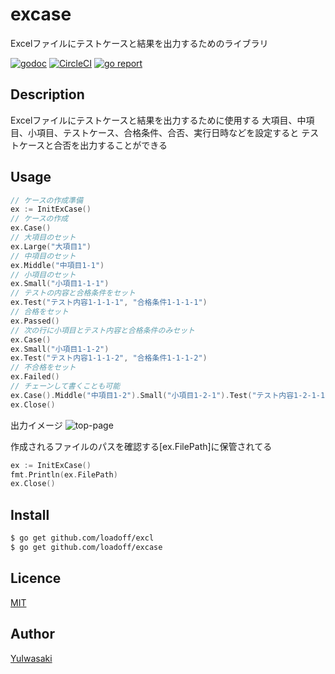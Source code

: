 excase
======

Excelファイルにテストケースと結果を出力するためのライブラリ

[![godoc](https://godoc.org/github.com/loadoff/excl?status.svg)](https://godoc.org/github.com/loadoff/excase)
[![CircleCI](https://circleci.com/gh/loadoff/excl.svg?style=svg)](https://circleci.com/gh/loadoff/excase)
[![go report](https://goreportcard.com/badge/github.com/loadoff/excl)](https://goreportcard.com/report/github.com/loadoff/excase)

## Description

Excelファイルにテストケースと結果を出力するために使用する
大項目、中項目、小項目、テストケース、合格条件、合否、実行日時などを設定すると
テストケースと合否を出力することができる

## Usage

```go
// ケースの作成準備
ex := InitExCase()
// ケースの作成
ex.Case()
// 大項目のセット
ex.Large("大項目1")
// 中項目のセット
ex.Middle("中項目1-1")
// 小項目のセット
ex.Small("小項目1-1-1")
// テストの内容と合格条件をセット
ex.Test("テスト内容1-1-1-1", "合格条件1-1-1-1")
// 合格をセット
ex.Passed()
// 次の行に小項目とテスト内容と合格条件のみセット
ex.Case()
ex.Small("小項目1-1-2")
ex.Test("テスト内容1-1-1-2", "合格条件1-1-1-2")
// 不合格をセット
ex.Failed()
// チェーンして書くことも可能
ex.Case().Middle("中項目1-2").Small("小項目1-2-1").Test("テスト内容1-2-1-1", "合格条件1-2-1-1").Passed()
ex.Close()
```
出力イメージ
![top-page](https://raw.githubusercontent.com/loadoff/escase/images/screen1.png)

作成されるファイルのパスを確認する[ex.FilePath]に保管されてる
```go
ex := InitExCase()
fmt.Println(ex.FilePath)
ex.Close()
```

## Install

```bash
$ go get github.com/loadoff/excl
$ go get github.com/loadoff/excase
```

## Licence

[MIT](https://github.com/loadoff/excase/LICENCE)

## Author

[YuIwasaki](https://github.com/loadoff)